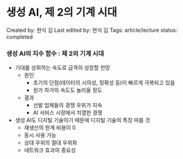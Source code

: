 # 생성 AI, 제 2의 기계 시대

Created by: 현식 김
Last edited by: 현식 김
Tags: article/lecture
status: completed

### 생성 AI의 지수 함수 : 제 2의 기계 시대

- 기대를 상회하는 속도로 급격히 성장할 전망
    - 원인
        - 초기의 단점(데이터의 시의성, 정확성 등)이 빠르게 극복되고 있음
        - 원가 하가의 속도도 놀라울 정도
    - 결과
        - 선발 업체들의 경쟁 우위가 지속
        - AI 서비스 시장에서 치열한 경쟁
- 생성 AI도 디지털 기술이기 때문에 디지털 기술의 특징 따를 것
    - 재생산의 한계 비용이 0
    - 동시 사용 가능
    - 상대 우위의 절대 우위화
    - 네트워크 효과의 중요성